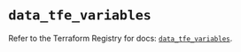# `data_tfe_variables`

Refer to the Terraform Registry for docs: [`data_tfe_variables`](https://registry.terraform.io/providers/hashicorp/tfe/0.58.0/docs/data-sources/variables).
